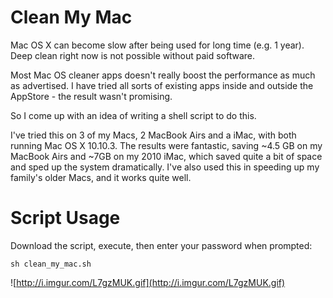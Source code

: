 Clean My Mac
============
    
Mac OS X can become slow after being used for long time (e.g. 1 year). Deep clean right now is not possible without
paid software.
    
Most Mac OS cleaner apps doesn't really boost the performance as much as advertised. I have tried all sorts of existing apps inside and outside the AppStore - the result wasn't promising.
    
So I come up with an idea of writing a shell script to do this.

I've tried this on 3 of my Macs, 2 MacBook Airs and a iMac, with both running Mac OS X 10.10.3.
The results were fantastic, saving ~4.5 GB on my MacBook Airs and ~7GB on my 2010 iMac, which saved quite a bit of space and sped up the system dramatically. I've also used this in speeding up my family's older Macs, and it works quite well.

Script Usage
=============
    
Download the script, execute, then enter your password when prompted:
```shell
sh clean_my_mac.sh
```
![http://i.imgur.com/L7gzMUK.gif](http://i.imgur.com/L7gzMUK.gif)
